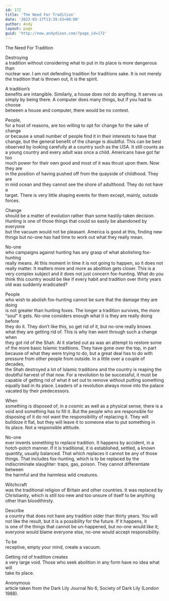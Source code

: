 ```yaml
---
id: 172
title: 'The Need For Tradition'
date: '2023-03-17T13:39:43+00:00'
author: Andy
layout: page
guid: 'http://new.andydixon.com/?page_id=172'
---
```


The Need For Tradition

Destroying  
a tradition without considering what to put in its place is more dangerous than  
nuclear war. I am not defending tradition for traditions sake. It is not merely  
the tradition that is thrown out, it is the spirit.

A tradition’s  
benefits are intangible. Similarly, a house does not do anything. It serves us  
simply by being there. A computer does many things, but if you had to choose  
between a house and computer, there would be no contest.

People,  
for a host of reasons, are too willing to opt for change for the sake of change  
or because a small number of people find it in their interests to have that  
change, but the general benefit of the change is doubtful. This can be best  
observed by looking carefully at a country such as the USA. It still counts as  
a young country and every adult was once a child. Americans have got far too  
much power for their own good and most of it was thrust upon them. Now they are  
in the position of having pushed off from the quayside of childhood. They are  
in mid ocean and they cannot see the shore of adulthood. They do not have a  
target. There is very little shaping events for them except, mainly, outside  
forces.

Change  
should be a matter of evolution rather than some hastily-taken decision.  
Hunting is one of those things that could so easily be abandoned by everyone  
but the vacuum would not be pleasant. America is good at this, finding new  
things but no-one has had time to work out what they really mean.

No-one  
who campaigns against hunting has any grasp of what abolishing fox-hunting  
really means. At this moment in time it is not going to happen, so it does not  
really matter. It matters more and more as abolition gets closer. This is a  
very complex subject and it does not just concern fox-hunting. What do you  
think this country would be like if every habit and tradition over thirty years  
old was suddenly eradicated?

People  
who wish to abolish fox-hunting cannot be sure that the damage they are doing  
is not greater than hunting foxes. The longer a tradition survives, the more  
“soul” it gets. No-one considers enough what it is they are really doing before  
they do it. They don’t like this, so get rid of it, but no-one really knows  
what they are getting rid of. This is why Iran went through such a change when  
they got rid of the Shah. Al it started out as was an attempt to restore some  
of the more basic Islamic traditions. They have gone over the top, in part  
because of what they were trying to do, but a great deal has to do with  
pressure from other people from outside. In a little over a couple of decades,  
the Shah destroyed a lot of Islamic traditions and the country is reaping the  
doubtful harvest of that now. For a revolution to be successful, it must be  
capable of getting rid of what it set out to remove without putting something  
equally bad in its place. Leaders of a revolution always move into the palace  
vacated by their predecessors.

When  
something is disposed of, in a cosmic as well as a physical sense, there is a  
void and something has to fill it. But the people who are responsible for  
disposing of it do not want the responsibility of replacing it. They will  
bulldoze it flat, but they will leave it to someone else to put something in  
its place. Not a responsible attitude.

No-one  
ever invents something to replace tradition. It happens by accident, in a  
hotch-potch manner. If it is traditional, it is established, settled, a known  
quantity, usually balanced. That which replaces it cannot be any of those  
things. That includes fox-hunting, which is to be replaced by the  
indiscriminate slaughter: traps, gas, poison. They cannot differentiate between  
the harmful and the harmless wild creatures.

Witchcraft  
was the traditional religion of Britain and other countries. It was replaced by  
Christianity, which is still too new and too unsure of itself to be anything  
other than bloodthirsty.

Describe  
a country that does not have any tradition older than thirty years. You will  
not like the result, but it is a possibility for the future. If it happens, it  
is one of the things that cannot be un-happened, but no-one would like it;  
everyone would blame everyone else, no-one would accept responsibility.

To be  
receptive, empty your mind, create a vacuum.

Getting rid of tradition creates  
a very large void. Those who seek abolition in any form have no idea what will  
take its place.

Anonymous  
article taken from the Dark Lily Journal No 6, Society of Dark Lily (London  
1988).